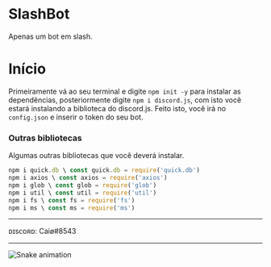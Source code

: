 # SlashBot
Apenas um bot em slash.

# Início
Primeiramente vá ao seu terminal e digite `npm init -y` para instalar as dependências, posteriormente digite `npm i discord.js`, com isto você estará instalando a biblioteca do discord.js. Feito isto, você irá no `config.json` e inserir o token do seu bot.

### Outras bibliotecas
Algumas outras bibliotecas que você deverá instalar.
```js
npm i quick.db \ const quick.db = require('quick.db')
npm i axios \ const axios = require('axios') 
npm i glob \ const glob = require('glob')
npm i util \ const util = require('util')
npm i fs \ const fs = require('fs')
npm i ms \ const ms = require('ms')
```

<hr>

ᴅɪsᴄᴏʀᴅ: Caiø#8543

<hr>

  ![Snake animation](https://raw.githubusercontent.com/zSpl1nterUS/zSpl1nterUS/523263f391533bfe4bca34c752e5d17438faa923/github-contribution-grid-snake.svg)
